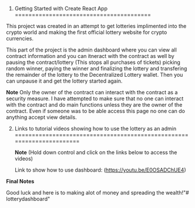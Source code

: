 1. Getting Started with Create React App
========================================

This project was created in an attempt to get lotteries implimented into the crypto world and making the first official lottery website for crypto currencies.

This part of the project is the admin dashboard where you can view all contract information and you can itneract with the contract as well by pausing the contract/lottery (This stops all purchases of tickets) picking random winner, paying the winner and finalizing the lottery and transfering the remainder of the lottery to the Decentralized Lottery wallet. Then you can unpause it and get the lottery started again.

**Note** 
Only the owner of the contract can interact with the contract as a security measure. I have attempted to make sure that no one can interact with the contract and do main functions unless they are the owner of the contract. Even if someone was to be able access this page no one can do anything accept view details.

2. Links to tutorial videos showing how to use the lottery as an admin
======================================================================

    **Note** 
    (Hold down control and click on the links below to access the videos)

    Link to show how to use dashboard: (https://youtu.be/E0OSADChUE4)

**Final Notes**

Good luck and here is to making alot of money and spreading the wealth!"# lotterydashboard" 
